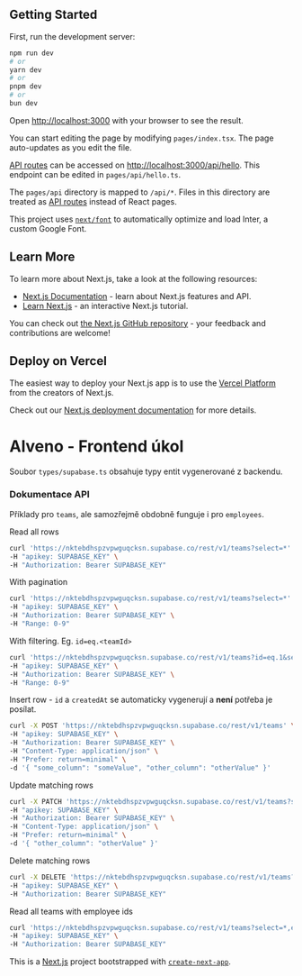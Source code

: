 ## Getting Started

First, run the development server:

```bash
npm run dev
# or
yarn dev
# or
pnpm dev
# or
bun dev
```

Open [http://localhost:3000](http://localhost:3000) with your browser to see the result.

You can start editing the page by modifying `pages/index.tsx`. The page auto-updates as you edit the file.

[API routes](https://nextjs.org/docs/api-routes/introduction) can be accessed on [http://localhost:3000/api/hello](http://localhost:3000/api/hello). This endpoint can be edited in `pages/api/hello.ts`.

The `pages/api` directory is mapped to `/api/*`. Files in this directory are treated as [API routes](https://nextjs.org/docs/api-routes/introduction) instead of React pages.

This project uses [`next/font`](https://nextjs.org/docs/basic-features/font-optimization) to automatically optimize and load Inter, a custom Google Font.

## Learn More

To learn more about Next.js, take a look at the following resources:

- [Next.js Documentation](https://nextjs.org/docs) - learn about Next.js features and API.
- [Learn Next.js](https://nextjs.org/learn) - an interactive Next.js tutorial.

You can check out [the Next.js GitHub repository](https://github.com/vercel/next.js/) - your feedback and contributions are welcome!

## Deploy on Vercel

The easiest way to deploy your Next.js app is to use the [Vercel Platform](https://vercel.com/new?utm_medium=default-template&filter=next.js&utm_source=create-next-app&utm_campaign=create-next-app-readme) from the creators of Next.js.

Check out our [Next.js deployment documentation](https://nextjs.org/docs/deployment) for more details.

# Alveno - Frontend úkol

Soubor `types/supabase.ts` obsahuje typy entit vygenerované z backendu.

### Dokumentace API

Příklady pro `teams`, ale samozřejmě obdobně funguje i pro `employees`.

Read all rows

```Bash
curl 'https://nktebdhspzvpwguqcksn.supabase.co/rest/v1/teams?select=*' \
-H "apikey: SUPABASE_KEY" \
-H "Authorization: Bearer SUPABASE_KEY"
```

With pagination

```Bash
curl 'https://nktebdhspzvpwguqcksn.supabase.co/rest/v1/teams?select=*' \
-H "apikey: SUPABASE_KEY" \
-H "Authorization: Bearer SUPABASE_KEY" \
-H "Range: 0-9"
```

With filtering. Eg. `id=eq.<teamId>`

```Bash
curl 'https://nktebdhspzvpwguqcksn.supabase.co/rest/v1/teams?id=eq.1&select=*' \
-H "apikey: SUPABASE_KEY" \
-H "Authorization: Bearer SUPABASE_KEY" \
-H "Range: 0-9"
```

Insert row - `id` a `createdAt` se automaticky vygenerují a **není** potřeba je posílat.

```Bash
curl -X POST 'https://nktebdhspzvpwguqcksn.supabase.co/rest/v1/teams' \
-H "apikey: SUPABASE_KEY" \
-H "Authorization: Bearer SUPABASE_KEY" \
-H "Content-Type: application/json" \
-H "Prefer: return=minimal" \
-d '{ "some_column": "someValue", "other_column": "otherValue" }'
```

Update matching rows

```Bash
curl -X PATCH 'https://nktebdhspzvpwguqcksn.supabase.co/rest/v1/teams?some_column=eq.someValue' \
-H "apikey: SUPABASE_KEY" \
-H "Authorization: Bearer SUPABASE_KEY" \
-H "Content-Type: application/json" \
-H "Prefer: return=minimal" \
-d '{ "other_column": "otherValue" }'
```

Delete matching rows

```Bash
curl -X DELETE 'https://nktebdhspzvpwguqcksn.supabase.co/rest/v1/teams?some_column=eq.someValue' \
-H "apikey: SUPABASE_KEY" \
-H "Authorization: Bearer SUPABASE_KEY"
```

Read all teams with employee ids

```Bash
curl 'https://nktebdhspzvpwguqcksn.supabase.co/rest/v1/teams?select=*,emnployees(id)' \
-H "apikey: SUPABASE_KEY" \
-H "Authorization: Bearer SUPABASE_KEY"
```

This is a [Next.js](https://nextjs.org/) project bootstrapped with [`create-next-app`](https://github.com/vercel/next.js/tree/canary/packages/create-next-app).
